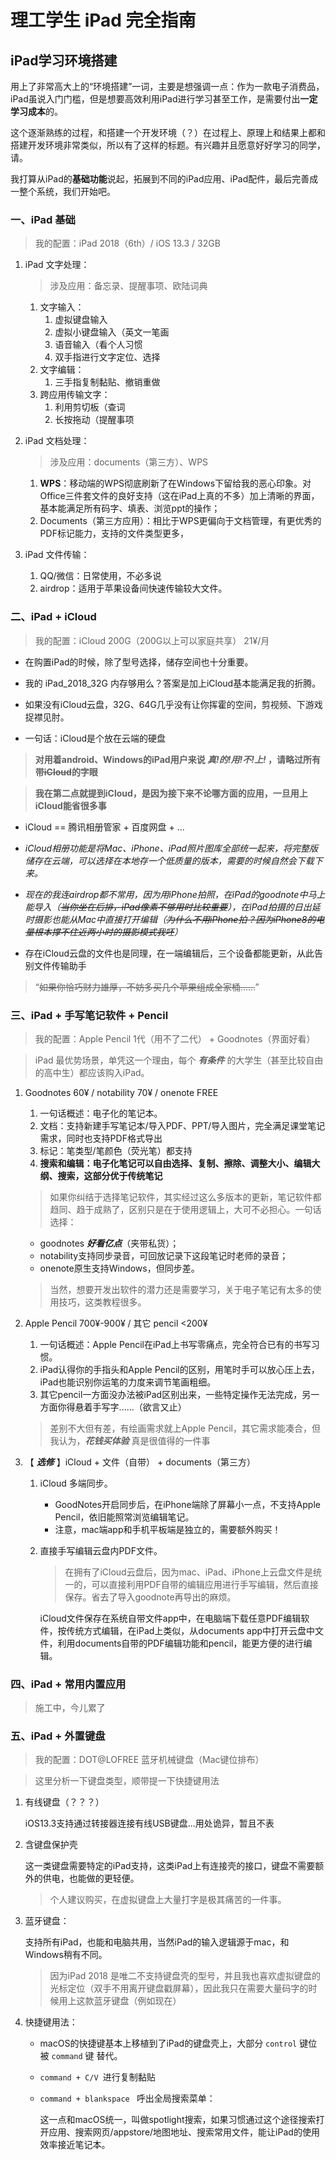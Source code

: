 # 理工学生 iPad 完全指南

## iPad学习环境搭建

用上了非常高大上的“环境搭建”一词，主要是想强调一点：作为一款电子消费品，iPad虽说入门门槛，但是想要高效利用iPad进行学习甚至工作，是需要付出**一定学习成本**的。

这个逐渐熟练的过程，和搭建一个开发环境（？）在过程上、原理上和结果上都和搭建开发环境非常类似，所以有了这样的标题。有兴趣并且愿意好好学习的同学，请。


我打算从iPad的**基础功能**说起，拓展到不同的iPad应用、iPad配件，最后完善成一整个系统，我们开始吧。


### 一、iPad 基础

> 我的配置：iPad 2018（6th）/ iOS 13.3 / 32GB


1. iPad 文字处理：
    > 涉及应用：备忘录、提醒事项、欧陆词典
   1. 文字输入：
      1. 虚拟键盘输入
      2. 虚拟小键盘输入（英文一笔画
      3. 语音输入（看个人习惯
      4. 双手指进行文字定位、选择
   2. 文字编辑：
      1. 三手指复制黏贴、撤销重做
   3. 跨应用传输文字：
      1. 利用剪切板（查词
      2. 长按拖动（提醒事项
   
   
2. iPad 文档处理：
        
    > 涉及应用：documents（第三方）、WPS
   1. **WPS**：移动端的WPS彻底刷新了在Windows下留给我的恶心印象。对Office三件套文件的良好支持（这在iPad上真的不多）加上清晰的界面，基本能满足所有码字、填表、浏览ppt的操作；
   2. Documents（第三方应用）：相比于WPS更偏向于文档管理，有更优秀的PDF标记能力，支持的文件类型更多，


3. iPad 文件传输：
   1. QQ/微信：日常使用，不必多说
   2. airdrop：适用于苹果设备间快速传输较大文件。


### 二、iPad + iCloud

> 我的配置：iCloud 200G（200G以上可以家庭共享） 21¥/月

* 在购置iPad的时候，除了型号选择，储存空间也十分重要。
* 我的 iPad_2018_32G 内存够用么？答案是加上iCloud基本能满足我的折腾。
* 如果没有iCloud云盘，32G、64G几乎没有让你挥霍的空间，剪视频、下游戏捉襟见肘。

* 一句话：iCloud是个放在云端的硬盘
  
> **对用着android、Windows的iPad用户来说 *真!的!用!不!上!* ，请略过所有带~~iCloud~~的字眼**

> **我在第二点就提到iCloud，是因为接下来不论哪方面的应用，一旦用上iCloud能省很多事**

* iCloud == 腾讯相册管家 + 百度网盘 + ... 
  
* *iCloud相册功能是将Mac、iPhone、iPad照片图库全部统一起来，将完整版储存在云端，可以选择在本地存一个低质量的版本，需要的时候自然会下载下来。*

* *现在的我连airdrop都不常用，因为用iPhone拍照，在iPad的goodnote中马上能导入（~~当你坐在后排，iPad像素不够用时比较重要~~），在iPad拍摄的日出延时摄影也能从Mac中直接打开编辑（~~为什么不用iPhone拍？因为iPhone8的电量根本撑不住近两小时的摄影模式我呸~~）*

* 存在iCloud云盘的文件也是同理，在一端编辑后，三个设备都能更新，从此告别文件传输助手

> “~~如果你恰巧财力雄厚，不妨多买几个苹果组成全家桶......~~”


### 三、iPad + 手写笔记软件 + Pencil

> 我的配置：Apple Pencil 1代（用不了二代） + Goodnotes（界面好看）

> iPad 最优势场景，单凭这一个理由，每个 ***有条件*** 的大学生（甚至比较自由的高中生）都应该购入iPad。

1. Goodnotes 60¥ / notability 70¥ / onenote FREE
    
    1. 一句话概述：电子化的笔记本。
    2.  文档：支持新建手写笔记本/导入PDF、PPT/导入图片，完全满足课堂笔记需求，同时也支持PDF格式导出
    3. 标记：笔类型/笔颜色（荧光笔）都支持
    4.  **搜索和编辑：电子化笔记可以自由选择、复制、擦除、调整大小、编辑大纲、搜索，这部分优于传统笔记**
    > 如果你纠结于选择笔记软件，其实经过这么多版本的更新，笔记软件都趋同、趋于成熟了，区别只是在于使用逻辑上，大可不必担心。一句话选择：
    * goodnotes ***好看亿点***（夹带私货）；
    * notability支持同步录音，可回放记录下这段笔记时老师的录音；
    * onenote原生支持Windows，但同步差。
    > 当然，想要开发出软件的潜力还是需要学习，关于电子笔记有太多的使用技巧，这类教程很多。
   

2. Apple Pencil 700¥-900¥ / 其它 pencil <200¥
    
    1. 一句话概述：Apple Pencil在iPad上书写零痛点，完全符合已有的书写习惯。
    2. iPad认得你的手指头和Apple Pencil的区别，用笔时手可以放心压上去，iPad也能识别你运笔的力度来调节笔画粗细。
    3. 其它pencil一方面没办法被iPad区别出来，一些特定操作无法完成，另一方面你得悬着手写字......（欲言又止）
   > 差别不大但有差，有绘画需求就上Apple Pencil，其它需求能凑合，但我认为，***花钱买体验*** 真是很值得的一件事

3. 【 ***选修*** 】iCloud + 文件（自带） + documents（第三方）

    1. iCloud 多端同步。
   
        * GoodNotes开启同步后，在iPhone端除了屏幕小一点，不支持Apple Pencil，依旧能照常浏览编辑笔记。
        * 注意，mac端app和手机平板端是独立的，需要额外购买！

    2. 直接手写编辑云盘内PDF文件。
   
        > 在拥有了iCloud云盘后，因为mac、iPad、iPhone上云盘文件是统一的，可以直接利用PDF自带的编辑应用进行手写编辑，然后直接保存。省去了导入goodnote再导出的麻烦。

        iCloud文件保存在系统自带文件app中，在电脑端下载任意PDF编辑软件，按传统方式编辑，在iPad上类似，从documents app中打开云盘中文件，利用documents自带的PDF编辑功能和pencil，能更方便的进行编辑。

### 四、iPad + 常用内置应用

> 施工中，今儿累了

### 五、iPad + 外置键盘

> 我的配置：DOT@LOFREE 蓝牙机械键盘（Mac键位排布）


> 这里分析一下键盘类型，顺带提一下快捷键用法
1. 有线键盘（？？？）
   
    iOS13.3支持通过转接器连接有线USB键盘...用处诡异，暂且不表

2. 含键盘保护壳

    这一类键盘需要特定的iPad支持，这类iPad上有连接壳的接口，键盘不需要额外的供电，也能做的更轻便。

    > 个人建议购买，在虚拟键盘上大量打字是极其痛苦的一件事。


3. 蓝牙键盘：
   
    支持所有iPad，也能和电脑共用，当然iPad的输入逻辑源于mac，和Windows稍有不同。

    > 因为iPad 2018 是唯二不支持键盘壳的型号，并且我也喜欢虚拟键盘的光标定位（双手不用离开键盘戳屏幕），因此我只在需要大量码字的时候用上这款蓝牙键盘（例如现在）

4. 快捷键用法：
   * macOS的快捷键基本上移植到了iPad的键盘壳上，大部分 ```control``` 键位被 ```command``` 键 替代。

   * ```command + C/V ```进行复制黏贴
   * ```command + blankspace ``` 呼出全局搜索菜单：

        这一点和macOS统一，叫做spotlight搜索，如果习惯通过这个途径搜索打开应用、搜索网页/appstore/地图地址、搜索常用文件，能让iPad的使用效率接近笔记本。

